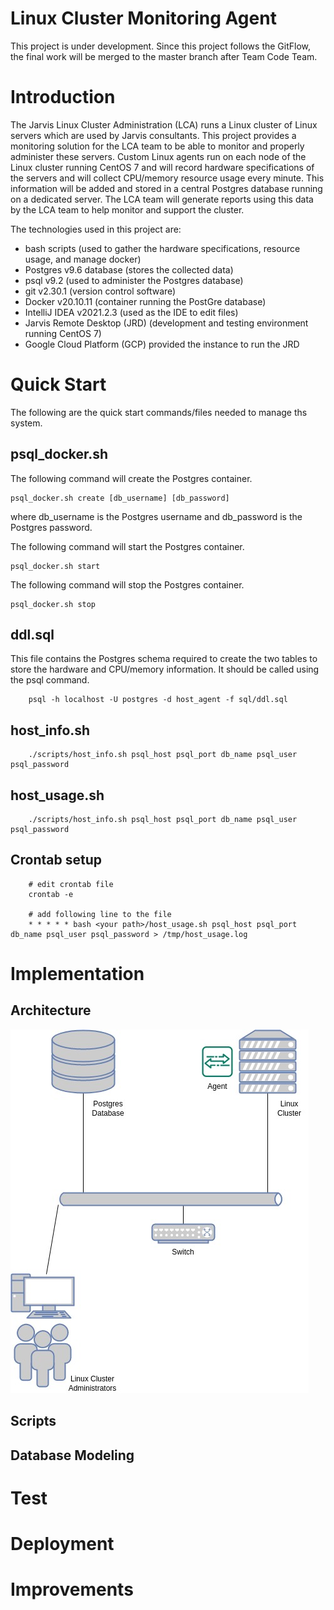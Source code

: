 # Linux Cluster Monitoring Agent

This project is under development. Since this project follows the GitFlow, the final work will be merged to the master
branch after Team Code Team.

# Introduction

The Jarvis Linux Cluster Administration (LCA) runs a Linux cluster of Linux servers which are used by Jarvis
consultants. This project provides a monitoring solution for the LCA team to be able to monitor and properly administer
these servers. Custom Linux agents run on each node of the Linux cluster running CentOS 7 and will record hardware
specifications of the servers and will collect CPU/memory resource usage every minute. This information will be added
and stored in a central Postgres database running on a dedicated server. The LCA team will generate reports using this
data by the LCA team to help monitor and support the cluster.

The technologies used in this project are:

- bash scripts (used to gather the hardware specifications, resource usage, and manage docker)
- Postgres v9.6 database (stores the collected data)
- psql v9.2 (used to administer the Postgres database)
- git v2.30.1 (version control software)
- Docker v20.10.11 (container running the PostGre database)
- IntelliJ IDEA v2021.2.3 (used as the IDE to edit files)
- Jarvis Remote Desktop (JRD) (development and testing environment running CentOS 7)
- Google Cloud Platform (GCP) provided the instance to run the JRD

# Quick Start

The following are the quick start commands/files needed to manage ths system.

## psql_docker.sh

The following command will create the Postgres container.

```
psql_docker.sh create [db_username] [db_password]
```

where db_username is the Postgres username and db_password is the Postgres password.

The following command will start the Postgres container.

```
psql_docker.sh start
```

The following command will stop the Postgres container.

```
psql_docker.sh stop
```

## ddl.sql

This file contains the Postgres schema required to create the two tables to store the hardware and CPU/memory
information. It should be called using the psql command.

````
    psql -h localhost -U postgres -d host_agent -f sql/ddl.sql    
````

## host_info.sh

```
    ./scripts/host_info.sh psql_host psql_port db_name psql_user psql_password
```

## host_usage.sh

```
    ./scripts/host_info.sh psql_host psql_port db_name psql_user psql_password
```

## Crontab setup

```
    # edit crontab file
    crontab -e

    # add following line to the file
    * * * * * bash <your path>/host_usage.sh psql_host psql_port db_name psql_user psql_password > /tmp/host_usage.log
```

# Implementation

## Architecture

![Architecture diagram](./assets/architecture.jpg)

## Scripts

## Database Modeling

# Test

# Deployment

# Improvements
